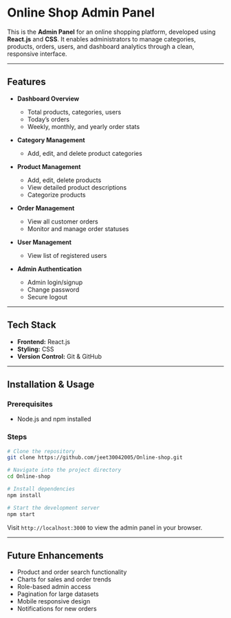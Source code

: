#  Online Shop Admin Panel

This is the **Admin Panel** for an online shopping platform, developed using **React.js** and **CSS**. It enables administrators to manage categories, products, orders, users, and dashboard analytics through a clean, responsive interface.

---

##  Features

- **Dashboard Overview**
  - Total products, categories, users
  - Today’s orders
  - Weekly, monthly, and yearly order stats

- **Category Management**
  - Add, edit, and delete product categories

- **Product Management**
  - Add, edit, delete products
  - View detailed product descriptions
  - Categorize products

- **Order Management**
  - View all customer orders
  - Monitor and manage order statuses

- **User Management**
  - View list of registered users

- **Admin Authentication**
  - Admin login/signup
  - Change password
  - Secure logout

---

##  Tech Stack

- **Frontend:** React.js
- **Styling:** CSS
- **Version Control:** Git & GitHub

---

##  Installation & Usage

### Prerequisites
- Node.js and npm installed

### Steps

```bash
# Clone the repository
git clone https://github.com/jeet30042005/Online-shop.git

# Navigate into the project directory
cd Online-shop

# Install dependencies
npm install

# Start the development server
npm start
```

Visit `http://localhost:3000` to view the admin panel in your browser.

---

##  Future Enhancements

- Product and order search functionality
- Charts for sales and order trends
- Role-based admin access
- Pagination for large datasets
- Mobile responsive design
- Notifications for new orders

